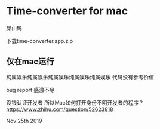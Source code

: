# Time-converter for mac
屎山码

下载time-converter.app.zip

## 仅在mac运行 

纯属娱乐纯属娱乐纯属娱乐纯属娱乐纯属娱乐 代码没有参考价值 

bug report 感激不尽

没钱认证开发者 所以Mac如何打开身份不明开发者的程序？
https://www.zhihu.com/question/52623818


Nov 25th 2019
